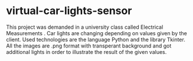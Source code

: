 # virtual-car-lights-sensor
This project was demanded in a university class called Electrical Measurements . Car lights are changing depending on values given by the client.
Used technologies are the language Python and the library Tkinter.
All the images are .png format with transperant background and got additional lights in order to illustrate the result of the given values.

